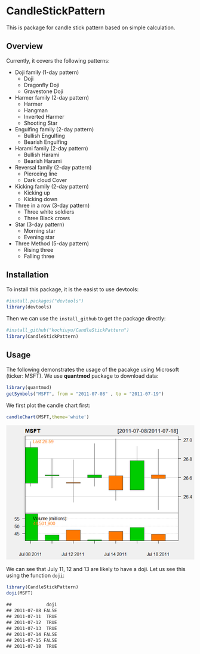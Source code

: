 
CandleStickPattern
==================

This is package for candle stick pattern based on simple calculation.

Overview
--------

Currently, it covers the following patterns:

-   Doji family (1-day pattern)
    -   Doji
    -   Dragonfly Doji
    -   Gravestone Doji
-   Harmer family (2-day pattern)
    -   Harmer
    -   Hangman
    -   Inverted Harmer
    -   Shooting Star
-   Engulfing family (2-day pattern)
    -   Bullish Engulfing
    -   Bearish Engulfing
-   Harami family (2-day pattern)
    -   Bullish Harami
    -   Bearish Harami
-   Reversal family (2-day pattern)
    -   Pierceing line
    -   Dark cloud Cover
-   Kicking family (2-day pattern)
    -   Kicking up
    -   Kicking down
-   Three in a row (3-day pattern)
    -   Three white soldiers
    -   Three Black crows
-   Star (3-day pattern)
    -   Morning star
    -   Evening star
-   Three Method (5-day pattern)
    -   Rising three
    -   Falling three

Installation
------------

To install this package, it is the easist to use devtools:

``` r
#install.packages("devtools")
library(devtools)
```

Then we can use the `install_github` to get the package directly:

``` r
#install_github("kochiuyu/CandleStickPattern")
library(CandleStickPattern)
```

Usage
-----

The following demonstrates the usage of the pacakge using Microsoft (ticker: MSFT). We use **quantmod** package to download data:

``` r
library(quantmod)
getSymbols("MSFT", from = "2011-07-08" , to = "2011-07-19")
```

We first plot the candle chart first:

``` r
candleChart(MSFT,theme='white')
```

![](README_files/figure-markdown_github/unnamed-chunk-4-1.png)

We can see that July 11, 12 and 13 are likely to have a doji. Let us see this using the function `doji`:

``` r
library(CandleStickPattern)
doji(MSFT)
```

    ##             doji
    ## 2011-07-08 FALSE
    ## 2011-07-11  TRUE
    ## 2011-07-12  TRUE
    ## 2011-07-13  TRUE
    ## 2011-07-14 FALSE
    ## 2011-07-15 FALSE
    ## 2011-07-18  TRUE
